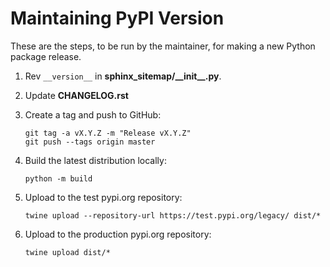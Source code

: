 # Maintaining PyPI Version

These are the steps, to be run by the maintainer, for making a new Python
package release.

1. Rev `__version__` in **sphinx_sitemap/\_\_init\_\_.py**.
2. Update **CHANGELOG.rst**
3. Create a tag and push to GitHub:

       git tag -a vX.Y.Z -m "Release vX.Y.Z"
       git push --tags origin master

4. Build the latest distribution locally:

       python -m build

5. Upload to the test pypi.org repository:

       twine upload --repository-url https://test.pypi.org/legacy/ dist/*

6. Upload to the production pypi.org repository:

       twine upload dist/*
